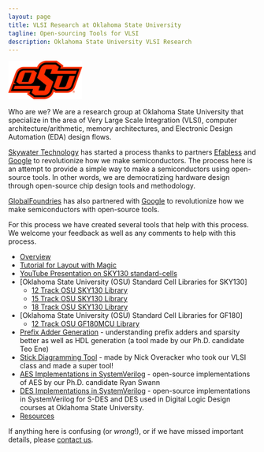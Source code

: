 ```yaml
---
layout: page
title: VLSI Research at Oklahoma State University
tagline: Open-sourcing Tools for VLSI
description: Oklahoma State University VLSI Research
---
```


<img src="OSU Brand_Primary_021.jpg" width="150"/>

Who are we?  We are a research group at Oklahoma State University that
specialize in the area of Very Large Scale Integration (VLSI),
computer architecture/arithmetic, memory architectures, and Electronic
Design Automation (EDA) design flows.

[Skywater Technology](https://www.skywatertechnology.com) has started a process
thanks to partners [Efabless](http://www.efabless.com) and
[Google](http://www.google.com) to revolutionize how we make
semiconductors.  The process here is an attempt to provide a simple way to make a
semiconductors using open-source tools.  In other words, we are
democratizing hardware design
through open-source chip design tools and methodology.

[GlobalFoundries](https://opensource.googleblog.com/2022/08/GlobalFoundries-joins-Googles-open-source-silicon-initiative.html) has
also partnered with [Google](http://www.google.com)
to revolutionize how we make
semiconductors with open-source tools.  

For this process we have created several tools that help with this
process.  We welcome your feedback as well as any comments to help
with this process.

- [Overview](pages/overview.html)
- [Tutorial for Layout with Magic](https://docs.google.com/document/d/1hSLKsz9xcEJgAMmYYer5cDwvPqas9_JGRUAgEORx1Yw/edit?usp=sharing)
- [YouTube Presentation on SKY130 standard-cells](https://youtu.be/Svus4uQ_CAA)
- [Oklahoma State University (OSU) Standard Cell Libraries for SKY130]
  * [12 Track OSU SKY130 Library](https://foss-eda-tools.googlesource.com/skywater-pdk/libs/sky130_osu_sc_t12)
  * [15 Track OSU SKY130 Library](https://foss-eda-tools.googlesource.com/skywater-pdk/libs/sky130_osu_sc_t15)
  * [18 Track OSU SKY130 Library](https://foss-eda-tools.googlesource.com/skywater-pdk/libs/sky130_osu_sc_t18)
- [Oklahoma State University (OSU) Standard Cell Libraries for GF180]
  * [12 Track OSU GF180MCU Library](https://github.com/google/globalfoundries-pdk-libs-gf180mcu_osu_sc)  
- [Prefix Adder Generation](https://github.com/tdene/synth_opt_adders) - understanding prefix adders and sparsity better as well as HDL generation (a tool made by our Ph.D. candidate Teo Ene)
- [Stick Diagramming Tool](https://stixu.io/) - made by Nick Overacker who took our VLSI class and made a super tool!
- [AES Implementations in SystemVerilog](https://github.com/Open-Source-Hardware-Initiative/AES) - open-source implementations of AES by our Ph.D. candidate Ryan Swann
- [DES Implementations in SystemVerilog](https://github.com/stineje/DES) - open-source implementations in SystemVerilog for S-DES and DES used in Digital Logic Design courses at Oklahoma State University.
- [Resources](pages/resources.html)

If anything here is confusing (or _wrong_!), or if we have missed
important details, please [contact us](mailto:james.stine@okstate.edu).




